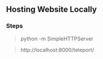 ## Hosting Website Locally

### Steps
> python -m SimpleHTTPServer

> http://localhost:8000/teleport/
